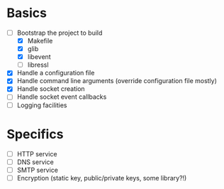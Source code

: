 # Basics

* [ ] Bootstrap the project to build
  * [x] Makefile
  * [x] glib
  * [x] libevent
  * [ ] libressl
* [x] Handle a configuration file
* [x] Handle command line arguments (override configuration file mostly)
* [x] Handle socket creation
* [ ] Handle socket event callbacks
* [ ] Logging facilities
 
# Specifics

* [ ] HTTP service
* [ ] DNS service
* [ ] SMTP service
* [ ] Encryption (static key, public/private keys, some library?!)
